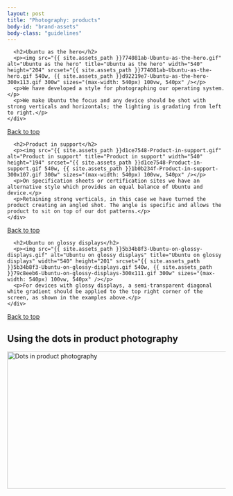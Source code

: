 ```yaml
---
layout: post
title: "Photography: products"
body-id: "brand-assets"
body-class: "guidelines"
---
```


<div class="p-strip">
  <div class="row">
    <div class="col-8">

      <h2>Ubuntu as the hero</h2>
      <p><img src="{{ site.assets_path }}774081ab-Ubuntu-as-the-hero.gif" alt="Ubuntu as the hero" title="Ubuntu as the hero" width="540" height="204" srcset="{{ site.assets_path }}774081ab-Ubuntu-as-the-hero.gif 540w, {{ site.assets_path }}d92219e7-Ubuntu-as-the-hero-300x113.gif 300w" sizes="(max-width: 540px) 100vw, 540px" /></p>
      <p>We have developed a style for photographing our operating system.</p>
      <p>We make Ubuntu the focus and any device should be shot with strong verticals and horizontals; the lighting is gradating from left to right.</p>
    </div>
  </div>

  <div class="row">
    <div class="col-10 link-top">
      <a href="#">Back to top</a>
    </div>
  </div>
</div>

<div class="p-strip">
  <div class="row">
    <div class="col-8">

      <h2>Product in support</h2>
      <p><img src="{{ site.assets_path }}d1ce7548-Product-in-support.gif" alt="Product in support" title="Product in support" width="540" height="194" srcset="{{ site.assets_path }}d1ce7548-Product-in-support.gif 540w, {{ site.assets_path }}1b0b234f-Product-in-support-300x107.gif 300w" sizes="(max-width: 540px) 100vw, 540px" /></p>
      <p>On specification sheets or certification sites we have an alternative style which provides an equal balance of Ubuntu and device.</p>
      <p>Retaining strong verticals, in this case we have turned the product creating an angled shot. The angle is specific and allows the product to sit on top of our dot patterns.</p>
    </div>
  </div>
  <div class="row">
    <div class="col-10 link-top">
      <a href="#">Back to top</a>
    </div>
  </div>
</div>

<div class="p-strip">
  <div class="row">
    <div class="col-8">

      <h2>Ubuntu on glossy displays</h2>
      <p><img src="{{ site.assets_path }}5b34b8f3-Ubuntu-on-glossy-displays.gif" alt="Ubuntu on glossy displays" title="Ubuntu on glossy displays" width="540" height="201" srcset="{{ site.assets_path }}5b34b8f3-Ubuntu-on-glossy-displays.gif 540w, {{ site.assets_path }}79c8eeb6-Ubuntu-on-glossy-displays-300x111.gif 300w" sizes="(max-width: 540px) 100vw, 540px" /></p>
      <p>For devices with glossy displays, a semi-transparent diagonal white gradient should be applied to the top right corner of the screen, as shown in the examples above.</p>
    </div>
  </div>

  <div class="row">
    <div class="col-10 link-top">
      <a href="#">Back to top</a>
    </div>
  </div>
</div>

<div class="p-strip">
  <div class="row">
    <div class="col-8">
      <h2>Using the dots in product photography</h2>
      <p><img src="{{ site.assets_path }}10df854b-dots-in-product-photography.gif" alt="Dots in product photography" title="Dots in product photography" width="540" height="316" srcset="{{ site.assets_path }}10df854b-dots-in-product-photography.gif 540w, {{ site.assets_path }}a365431a-dots-in-product-photography-300x175.gif 300w" sizes="(max-width: 540px) 100vw, 540px" /></p>
    </div>
  </div>
</div>
